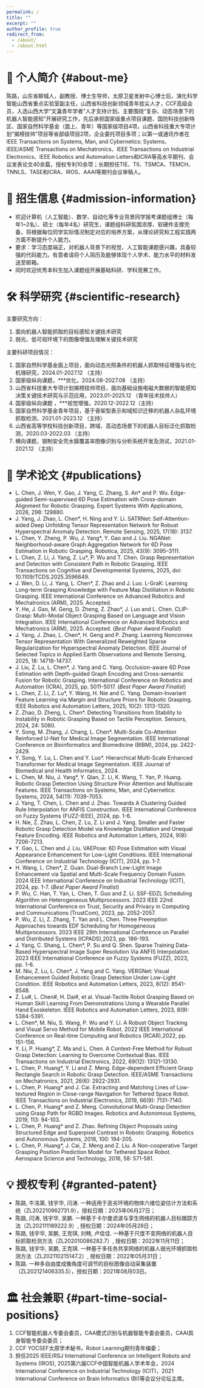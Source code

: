```yaml
---
permalink: /
title: ""
excerpt: ""
author_profile: true
redirect_from: 
  - /about/
  - /about.html
---
```


# 👤 个人简介 {#about-me}  
陈路，山东省聊城人，副教授、博士生导师，太原卫星发射中心博士后，演化科学智能山西省重点实验室副主任，山西省科技创新领域青年拔尖人才，CCF高级会员，入选山西大学“文瀛青年学者”人才支持计划。主要围绕“复杂、动态场景下的机器人智能感知”开展研究工作，先后承担国家级重点项目课题、国防科技创新特区、国家自然科学基金（面上、青年）等国家级项目4项，山西省科技重大专项计划“揭榜挂帅”项目等省部级项目2项，企业委托项目多项；以第一或通讯作者在IEEE Transactions on Systems, Man, and Cybernetics: Systems、IEEE/ASME Transactions on Mechatronics、IEEE Transactions on Industrial Electronics、IEEE Robotics and Automation Letters和ICRA等高水平期刊、会议发表论文40余篇，授权专利10余项；长期担任TIE、TII、TSMCA、TEMCH、TNNLS、TASE和ICRA、IROS、AAAI等期刊会议审稿人。

# 💬 招生信息 {#admission-information} 
- 欢迎计算机（人工智能）、数学、自动化等专业背景同学报考课题组博士（每年1~2名）、硕士（每年4名）研究生，课题组科研氛围浓厚、软硬件支撑完备，将根据每位同学实际情况制定对应的培养方案，从理论研究和工程实践两方面不断提升个人能力。
- 要求：学习态度端正，对机器人背景下的视觉、人工智能课题感兴趣，具备较强的代码能力。有意者请将个人简历及能够体现个人学术、能力水平的材料发送至邮箱。
- 同时欢迎优秀本科生加入课题组开展基础科研、学科竞赛工作。

# 🛠️ 科学研究 {#scientific-research} 
主要研究方向：
  1. 面向机器人智能抓取的目标感知关键技术研究
  2. 弱光、低可视环境下的图像增强及理解关键技术研究

主要科研项目情况：
  1. 国家自然科学基金面上项目，面向动态光照条件的机器人抓取特征增强与优化机理研究，2024.01-2027.12 （主持）
  2. 国家级纵向课题，***优化，2024.08-2027.08 （主持）
  3. 山西省科技重大专项计划揭榜挂帅项目，面向基础设施电磁大数据的智能感知决策关键技术研究与示范应用，2023.01-2025.12 （青年技术挂帅人）
  4. 国家级纵向课题 ，***视觉增强，2020.12-2022.12（主持）
  5. 国家自然科学基金青年项目，基于骨架型表示和域知识迁移的机器人杂乱环境抓取检测，2021.01-2023.12 （主持）
  6. 山西省高等学校科技创新项目，跨域、高动态场景下的机器人目标泛化抓取检测，2020.03-2022.03 （主持）
  7. 横向课题，钢制安全壳水膜覆盖率图像识别与分析系统开发及测试，2021.01-2021.12 （主持）

# 📝 学术论文 {#publications}
- L. Chen, J. Wen, Y. Gao, J. Yang, C. Zhang, S. An* and P. Wu. Edge-guided Semi-supervised 6D Pose Estimation with Cross-domain Alignment for Robotic Grasping. Expert Systems With Applications, 2026, 298: 129880.
- J. Yang, J. Zhao, L. Chen*, H. Ning and Y. Li. SATRNet: Self-Attention-aided Deep Unfolding Tensor Representation Network for Robust Hyperspectral Anomaly Detection. Remote Sensing, 2025, 17(18): 3137.
- L. Chen, Y. Zheng, P. Wu, J. Yang*, Y. Gao and J. Liu. NGANet: Neighborhood-aware Graph Aggregation Network for 6D Pose Estimation in Robotic Grasping. Robotica, 2025, 43(9): 3095–3111.
- L. Chen, Z. Li, J. Yang, Z. Lu*, P. Wu and T. Chen. Grasp Representation and Detection with Consistent Path in Robotic Grasping. IEEE Transactions on Cognitive and Developmental Systems, 2025, doi: 10.1109/TCDS.2025.3596649.
- J. Wen, D. Li, J. Yang, L. Chen*, Z. Zhao and J. Luo. L-GraK: Learning Long-term Grasping Knowledge with Feature Map Distillation in Robotic Grasping. IEEE International Conference on Advanced Robotics and Mechatronics (ARM), 2025. Accepted.
- Y. He, J. Gao, M. Geng, D. Zheng, Z. Zhao*, J. Luo and L. Chen. CLIP-Grasp: Multi-Modal Object Grasping Based on Language and Vision Integration. IEEE International Conference on Advanced Robotics and Mechatronics (ARM), 2025. Accepted. (_Best Paper Award Finalist_)
- J. Yang, J. Zhao, L. Chen*, H. Geng and P. Zhang. Learning Nonconvex Tensor Representation With Generalized Reweighted Sparse Regularization for Hyperspectral Anomaly Detection. IEEE Journal of Selected Topics in Applied Earth Observations and Remote Sensing, 2025, 18: 14718-14737.
- J. Liu, Z. Lu, L. Chen*, J. Yang and C. Yang. Occlusion-aware 6D Pose Estimation with Depth-guided Graph Encoding and Cross-semantic Fusion for Robotic Grasping. International Conference on Robotics and Automation (ICRA), 2025, pp. 5011-5017. (_Best Paper Award Finalist_)
- L. Chen, Z. Li, Z. Lu*, Y. Wang, H. Nie and C. Yang. Domain-Invariant Feature Learning via Margin and Structure Priors for Robotic Grasping. IEEE Robotics and Automation Letters, 2025, 10(2): 1313-1320.
- Z. Zhao, D. Zheng, L. Chen*. Detecting Transitions from Stability to Instability in Robotic Grasping Based on Tactile Perception. Sensors, 2024, 24: 5080.
- Y. Song, M. Zhang, J. Chang, L. Chen*. Multi-Scale Co-Attention Reinforced U-Net for Medical Image Segmentation. IEEE International Conference on Bioinformatics and Biomedicine (BIBM), 2024, pp. 2422-2429.
- Y. Song, Y. Lu, L. Chen and Y. Luo*. Hierarchical Multi-Scale Enhanced Transformer for Medical Image Segmentation. IEEE Journal of Biomedical and Health Informatics, 2024.
- L. Chen, M. Niu, J. Yang*, Y. Qian, Z. Li, K. Wang, T. Yan, P. Huang. Robotic Grasp Detection Using Structure Prior Attention and Multiscale Features. IEEE Transactions on Systems, Man, and Cybernetics: Systems, 2024, 54(11): 7039-7053.
- J. Yang, T. Chen, L. Chen and J. Zhao. Towards A Clustering Guided Rule Interpolation for ANFIS Construction. IEEE International Conference on Fuzzy Systems (FUZZ-IEEE), 2024, pp. 1-6.
- H. Nie, Z. Zhao, L. Chen, Z. Lu, Z. Li and J. Yang. Smaller and Faster Robotic Grasp Detection Model via Knowledge Distillation and Unequal Feature Encoding. IEEE Robotics and Automation Letters, 2024, 9(8): 7206-7213.
- Y. Gao, L. Chen and J. Liu. VAEPose: 6D Pose Estimation with Visual Appearance Enhancement for Low-Light Conditions. IEEE International Conference on Industrial Technology (ICIT), 2024, pp. 1-7.
- H. Wang, L. Chen*, Z. Guan. Dual-Branch Low-Light Image Enhancement via Spatial and Multi-Scale Frequency Domain Fusion. 2024 IEEE International Conference on Industrial Technology (ICIT), 2024, pp. 1-7. (_Best Paper Award Finalist_)
- P. Wu, C. Han, T. Yan, L. Chen, T. Guo and Z. Li. SSF-EDZL Scheduling Algorithm on Heterogeneous Multiprocessors. 2023 IEEE 22nd International Conference on Trust, Security and Privacy in Computing and Communications (TrustCom), 2023, pp. 2052-2057.
- P. Wu, Z. Li, Z. Zhang, T. Yan and L. Chen. Three Preemption Approaches towards EDF Scheduling for Homogeneous Multiprocessors. 2023 IEEE 29th International Conference on Parallel and Distributed Systems (ICPADS),2023, pp. 186-193.
- J. Yang, C. Shang, L. Chen*, P. Su and Q. Shen. Sparse Training Data-Based Hyperspectral Image Super Resolution Via ANFIS Interpolation. 2023 IEEE International Conference on Fuzzy Systems (FUZZ), 2023, pp. 1-6.
- M. Niu, Z. Lu, L. Chen*, J. Yang and C. Yang. VERGNet: Visual Enhancement Guided Robotic Grasp Detection Under Low-Light Condition. IEEE Robotics and Automation Letters, 2023, 8(12): 8541-8548.
- Z. Lu#, L. Chen#, H. Dai#, et al. Visual-Tactile Robot Grasping Based on Human Skill Learning From Demonstrations Using a Wearable Parallel Hand Exoskeleton. IEEE Robotics and Automation Letters, 2023, 8(9): 5384-5391.
- L. Chen*, M. Niu, S. Wang, P. Wu and Y. Li. A Robust Object Tracking and Visual Servo Method for Mobile Robot. 2022 IEEE International Conference on Real-time Computing and Robotics (RCAR),2022, pp. 151-156.
- Y. Li, P. Huang*, Z. Ma and L. Chen. A Context-Free Method for Robust Grasp Detection: Learning to Overcome Contextual Bias. IEEE Transactions on Industrial Electronics, 2022, 69(12): 13121-13130.
- L. Chen, P. Huang*, Y. Li and Z. Meng. Edge-dependent Efficient Grasp Rectangle Search in Robotic Grasp Detection. IEEE/ASME Transactions on Mechatronics, 2021, 26(6): 2922-2931.
- L. Chen, P. Huang* and J. Cai. Extracting and Matching Lines of Low-textured Region in Close-range Navigation for Tethered Space Robot. IEEE Transactions on Industrial Electronics, 2019, 66(9): 7131-7140.
- L. Chen, P. Huang* and Z. Meng. Convolutional Multi-Grasp Detection using Grasp Path for RGBD Images. Robotics and Autonomous Systems, 2019, 113: 94-103.
- L. Chen, P. Huang* and Z. Zhao. Refining Object Proposals using Structured Edge and Superpixel Contrast in Robotic Grasping. Robotics and Autonomous Systems, 2018, 100: 194-205.
- L. Chen, P. Huang*, J. Cai, Z. Meng and Z. Liu. A Non-cooperative Target Grasping Position Prediction Model for Tethered Space Robot. Aerospace Science and Technology, 2016, 58: 571-581. 

# 💡 授权专利 {#granted-patent} 
- 陈路, 牛洺第, 钱宇华, 闫涛. 一种适用于恶劣环境的物体六维位姿估计方法和系统（ZL202210962731.9），授权日期：2025年06月27日；
- 陈路, 闫涛, 钱宇华, 吴鹏. 一种基于卡尔曼滤波与孪生网络的机器人目标跟踪方法（ZL202111189222.9）, 授权日期：2024年05月28日；
- 陈路, 钱宇华, 吴鹏, 王克琪, 刘畅, 卢佳佳. 一种基于尺度不变网络的机器人目标抓取检测方法（ZL202010086282.7）, 授权日期：2022年11月11日；
- 陈路, 钱宇华, 吴鹏, 王克琪. 一种基于多任务共享网络的机器人弱光环境抓取检测方法（ZL202110215147.2）, 授权日期：2022年05月31日；
- 陈路. 一种多自由度成像角度可调节的目标图像自动采集装置（ZL202121406335.5），授权日期：2021年08月03日。

# 🏛️ 社会兼职 {#part-time-social-positions}  
 1. CCF智能机器人专委会委员，CAA模式识别与机器智能专委会委员，CAAI具身智能专委会委员；
 2. CCF YOCSEF太原学术秘书，Robot Learning期刊青年编委；
 3. 担任2025 IEEE/RSJ International Conference on Intelligent Robots and Systems (IROS), 2025第六届CCF中国智能机器人学术年会，2024 International Conference on Industrial Technology (ICIT)，2021 International Conference on Brain Informatics (BI)等会议分论坛主席。
